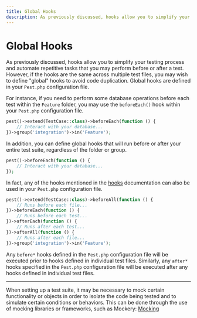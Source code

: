 ```yaml
---
title: Global Hooks
description: As previously discussed, hooks allow you to simplify your testing process and automate repetitive tasks that you may perform before or after a test. However, if the hooks are the same across multiple test files, you may wish to define "global" hooks to avoid code duplication. Global hooks are defined in your `Pest.php` configuration file.
---
```


# Global Hooks

As previously discussed, hooks allow you to simplify your testing process and automate repetitive tasks that you may perform before or after a test. However, if the hooks are the same across multiple test files, you may wish to define "global" hooks to avoid code duplication. Global hooks are defined in your `Pest.php` configuration file.

For instance, if you need to perform some database operations before each test within the `Feature` folder, you may use the `beforeEach()` hook within your `Pest.php` configuration file.

```php
pest()->extend(TestCase::class)->beforeEach(function () {
    // Interact with your database...
})->group('integration')->in('Feature');
```

In addition, you can define global hooks that will run before or after your entire test suite, regardless of the folder or group.

```php
pest()->beforeEach(function () {
    // Interact with your database...
});
```

In fact, any of the hooks mentioned in the [hooks](/docs/hooks) documentation can also be used in your `Pest.php` configuration file.

```php
pest()->extend(TestCase::class)->beforeAll(function () {
    // Runs before each file...
})->beforeEach(function () {
    // Runs before each test...
})->afterEach(function () {
    // Runs after each test...
})->afterAll(function () {
    // Runs after each file...
})->group('integration')->in('Feature');
```

Any `before*` hooks defined in the `Pest.php` configuration file will be executed prior to hooks defined in individual test files. Similarly, any `after*` hooks specified in the `Pest.php` configuration file will be executed after any hooks defined in individual test files.

---

When setting up a test suite, it may be necessary to mock certain functionality or objects in order to isolate the code being tested and to simulate certain conditions or behaviors. This can be done through the use of mocking libraries or frameworks, such as Mockery: [Mocking](/docs/mocking)

